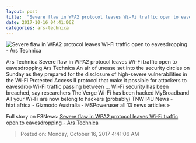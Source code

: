 ```yaml
---
layout: post
title:  "Severe flaw in WPA2 protocol leaves Wi-Fi traffic open to eavesdropping - Ars Technica"
date: 2017-10-16 04:41:06Z
categories: ars-technica
---
```


![Severe flaw in WPA2 protocol leaves Wi-Fi traffic open to eavesdropping - Ars Technica](https://cdn.arstechnica.net/wp-content/uploads/2014/04/ssl-eavesdropping-640x215.jpg)

Ars Technica Severe flaw in WPA2 protocol leaves Wi-Fi traffic open to eavesdropping Ars Technica An air of unease set into the security circles on Sunday as they prepared for the disclosure of high-severe vulnerabilities in the Wi-Fi Protected Access II protocol that make it possible for attackers to eavesdrop Wi-Fi traffic passing between ... Wi-Fi security has been breached, say researchers The Verge Wi-Fi has been hacked MyBroadband All your Wi-Fi are now belong to hackers (probably) TNW I4U News - htxt.africa - Gizmodo Australia - MSPoweruser all 13 news articles »


Full story on F3News: [Severe flaw in WPA2 protocol leaves Wi-Fi traffic open to eavesdropping - Ars Technica](http://www.f3nws.com/n/4fmEfE)

> Posted on: Monday, October 16, 2017 4:41:06 AM
